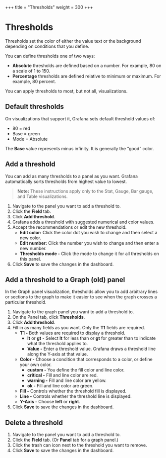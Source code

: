 +++
title = "Thresholds"
weight = 300
+++

# Thresholds

Thresholds set the color of either the value text or the background depending on conditions that you define.

You can define thresholds one of two ways:
- **Absolute** thresholds are defined based on a number. For example, 80 on a scale of 1 to 150.
- **Percentage** thresholds are defined relative to minimum or maximum. For example, 80 percent.

You can apply thresholds to most, but not all, visualizations.

## Default thresholds

On visualizations that support it, Grafana sets default threshold values of:
- 80 = red
- Base = green
- Mode = Absolute

The **Base** value represents minus infinity. It is generally the “good” color.

## Add a threshold

You can add as many thresholds to a panel as you want. Grafana automatically sorts thresholds from highest value to lowest.

> **Note:** These instructions apply only to the Stat, Gauge, Bar gauge, and Table visualizations.

1. Navigate to the panel you want to add a threshold to.
1. Click the **Field** tab.
1. Click **Add threshold**.
1. Grafana adds a threshold with suggested numerical and color values.
1. Accept the recommendations or edit the new threshold.
   - **Edit color:** Click the color dot you wish to change and then select a new color.
   - **Edit number:** Click the number you wish to change and then enter a new number.
   - **Thresholds mode -** Click the mode to change it for all thresholds on this panel.
1. Click **Save** to save the changes in the dashboard.

## Add a threshold to a Graph (old) panel

In the Graph panel visualization, thresholds allow you to add arbitrary lines or sections to the graph to make it easier to see when the graph crosses a particular threshold.

1. Navigate to the graph panel you want to add a threshold to.
1. On the Panel tab, click **Thresholds**.
1. Click **Add threshold**.
1. Fill in as many fields as you want. Only the **T1** fields are required.
   - **T1 -** Both values are required to display a threshold.
     - **lt** or **gt** - Select **lt** for less than or **gt** for greater than to indicate what the threshold applies to.
     - **Value -** Enter a threshold value. Grafana draws a threshold line along the Y-axis at that value.
   - **Color -** Choose a condition that corresponds to a color, or define your own color.
     - **custom -** You define the fill color and line color.
     - **critical -** Fill and line color are red.
     - **warning -** Fill and line color are yellow.
     - **ok -** Fill and line color are green.
   - **Fill -** Controls whether the threshold fill is displayed.
   - **Line -** Controls whether the threshold line is displayed.
   - **Y-Axis -** Choose **left** or **right**.
1. Click **Save** to save the changes in the dashboard.

## Delete a threshold

1. Navigate to the panel you want to add a threshold to.
1. Click the **Field** tab. (Or **Panel** tab for a graph panel.)
1. Click the trash can icon next to the threshold you want to remove.
1. Click **Save** to save the changes in the dashboard.
